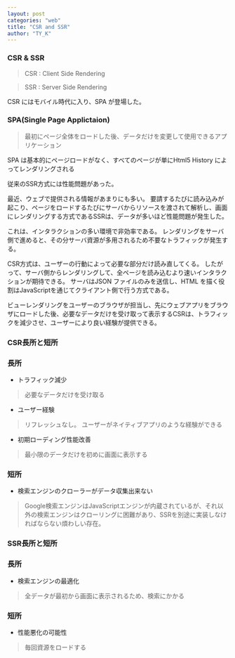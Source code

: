 ```yaml
---
layout: post
categories: "web"
title: "CSR and SSR"
author: "TY_K"
---
```


### CSR & SSR

> CSR : Client Side Rendering

> SSR : Server Side Rendering

CSR にはモバイル時代に入り、SPA が登場した。

### SPA(Single Page Applictaion)
> 最初にページ全体をロードした後、データだけを変更して使用できるアプリケーション

SPA は基本的にページロードがなく、すべてのページが単にHtml5 History によってレンダリングされる

従来のSSR方式には性能問題があった。

最近、ウェブで提供される情報があまりにも多い。 要請するたびに読み込みが起こり、ページをロードするたびにサーバからリソースを渡されて解析し、画面にレンダリングする方式であるSSRは、データが多いほど性能問題が発生した。

これは、インタラクションの多い環境で非効率である。 レンダリングをサーバ側で進めると、その分サーバ資源が多用されるため不要なトラフィックが発生する。

CSR方式は、ユーザーの行動によって必要な部分だけ読み直してくる。 したがって、サーバ側からレンダリングして、全ページを読み込むより速いインタラクションが期待できる。 サーバはJSON ファイルのみを送信し、HTML を描く役割はJavaScriptを通じてクライアント側で行う方式である。

ビューレンダリングをユーザーのブラウザが担当し、先にウェブアプリをブラウザにロードした後、必要なデータだけを受け取って表示するCSRは、トラフィックを減少させ、ユーザーにより良い経験が提供できる。

### CSR長所と短所

### 長所

- トラフィック減少 
> 必要なデータだけを受け取る
- ユーザー経験
> リフレッシュなし。 ユーザーがネイティブアプリのような経験ができる
- 初期ローディング性能改善
> 最小限のデータだけを初めに画面に表示する

### 短所

- 検索エンジンのクローラーがデータ収集出来ない
> Google検索エンジンはJavaScriptエンジンが内蔵されているが、それ以外の検索エンジンはクローリングに困難があり、SSRを別途に実装しなければならない煩わしい存在。

### SSR長所と短所

### 長所
- 検索エンジンの最適化
> 全データが最初から画面に表示されるため、検索にかかる

### 短所
- 性能悪化の可能性
> 毎回資源をロードする
